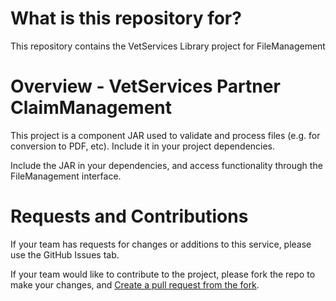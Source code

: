 # What is this repository for?

This repository contains the VetServices Library project for FileManagement

# Overview - VetServices Partner ClaimManagement

This project is a component JAR used to validate and process files (e.g. for conversion to PDF, etc). Include it in your project dependencies.

Include the JAR in your dependencies, and access functionality through the FileManagement interface.

# Requests and Contributions

If your team has requests for changes or additions to this service, please use the GitHub Issues tab.

If your team would like to contribute to the project, please fork the repo to make your changes, and [Create a pull request from the fork](https://help.github.com/articles/creating-a-pull-request-from-a-fork/).
